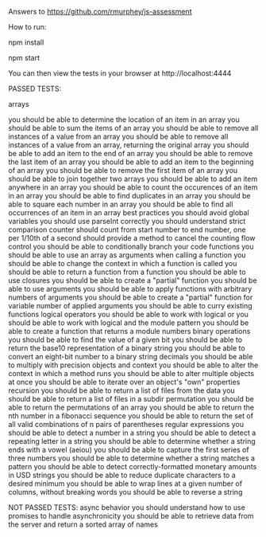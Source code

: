 Answers to https://github.com/rmurphey/js-assessment 

How to run:
 
 npm install
 
 npm start

You can then view the tests in your browser at http://localhost:4444

PASSED TESTS:

arrays

  you should be able to determine the location of an item in an array
  you should be able to sum the items of an array
  you should be able to remove all instances of a value from an array
  you should be able to remove all instances of a value from an array, returning the original array
  you should be able to add an item to the end of an array
  you should be able to remove the last item of an array
  you should be able to add an item to the beginning of an array
  you should be able to remove the first item of an array 
  you should be able to join together two arrays
  you should be able to add an item anywhere in an array
  you should be able to count the occurences of an item in an array
  you should be able to find duplicates in an array
  you should be able to square each number in an array
  you should be able to find all occurrences of an item in an array
best practices
  you should avoid global variables
  you should use parseInt correctly
  you should understand strict comparison
counter
  should count from start number to end number, one per 1/10th of a second
  should provide a method to cancel the counting
flow control
  you should be able to conditionally branch your code
functions
  you should be able to use an array as arguments when calling a function
  you should be able to change the context in which a function is called
  you should be able to return a function from a function
  you should be able to use closures
  you should be able to create a "partial" function
  you should be able to use arguments
  you should be able to apply functions with arbitrary numbers of arguments
  you should be able to create a "partial" function for variable number of applied arguments
  you should be able to curry existing functions
logical operators
  you should be able to work with logical or
  you should be able to work with logical and
  the module pattern
  you should be able to create a function that returns a module
numbers
  binary operations
    you should be able to find the value of a given bit
    you should be able to return the base10 representation of a binary string
    you should be able to convert an eight-bit number to a binary string
  decimals
    you should be able to multiply with precision
objects and context
  you should be able to alter the context in which a method runs
  you should be able to alter multiple objects at once
  you should be able to iterate over an object's "own" properties
recursion
  you should be able to return a list of files from the data
  you should be able to return a list of files in a subdir
permutation
  you should be able to return the permutations of an array
  you should be able to return the nth number in a fibonacci sequence
  you should be able to return the set of all valid combinations of n pairs of parentheses
regular expressions
  you should be able to detect a number in a string
  you should be able to detect a repeating letter in a string
  you should be able to determine whether a string ends with a vowel (aeiou)
  you should be able to capture the first series of three numbers
  you should be able to determine whether a string matches a pattern
  you should be able to detect correctly-formatted monetary amounts in USD
strings
  you should be able to reduce duplicate characters to a desired minimum
  you should be able to wrap lines at a given number of columns, without breaking words
  you should be able to reverse a string


NOT PASSED TESTS:
async behavior
  you should understand how to use promises to handle asynchronicity
  you should be able to retrieve data from the server and return a sorted array of names